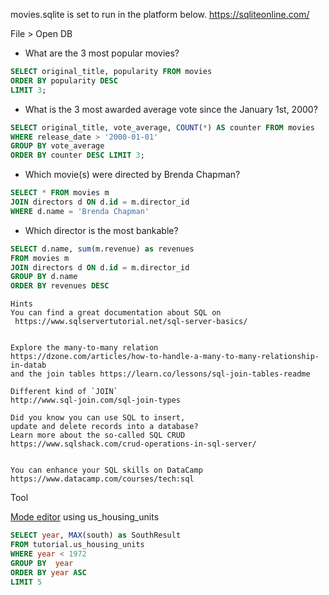 movies.sqlite is set to run in the platform below.
https://sqliteonline.com/

File > Open DB

- What are the 3 most popular movies? 

```sql
SELECT original_title, popularity FROM movies
ORDER BY popularity DESC
LIMIT 3;
```

- What is the 3 most awarded average vote since the January 1st, 2000?

```sql
SELECT original_title, vote_average, COUNT(*) AS counter FROM movies
WHERE release_date > '2000-01-01'
GROUP BY vote_average
ORDER BY counter DESC LIMIT 3;

```

- Which movie(s) were directed by Brenda Chapman?

```sql
SELECT * FROM movies m
JOIN directors d ON d.id = m.director_id
WHERE d.name = 'Brenda Chapman'
```

- Which director is the most bankable?

```sql
SELECT d.name, sum(m.revenue) as revenues 
FROM movies m
JOIN directors d ON d.id = m.director_id
GROUP BY d.name
ORDER BY revenues DESC
```



```text
Hints
You can find a great documentation about SQL on
 https://www.sqlservertutorial.net/sql-server-basics/


Explore the many-to-many relation 
https://dzone.com/articles/how-to-handle-a-many-to-many-relationship-in-datab 
and the join tables https://learn.co/lessons/sql-join-tables-readme

Different kind of `JOIN` 
http://www.sql-join.com/sql-join-types

Did you know you can use SQL to insert, 
update and delete records into a database? 
Learn more about the so-called SQL CRUD 
https://www.sqlshack.com/crud-operations-in-sql-server/


You can enhance your SQL skills on DataCamp 
https://www.datacamp.com/courses/tech:sql
```

Tool 

[Mode editor](https://app.mode.com/editor/learningth/datasets/28700fe764a2)
using us_housing_units

```sql
SELECT year, MAX(south) as SouthResult
FROM tutorial.us_housing_units 
WHERE year < 1972
GROUP BY  year
ORDER BY year ASC
LIMIT 5
```

